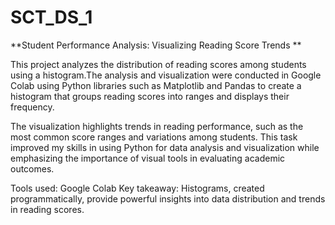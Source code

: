 # SCT_DS_1
**Student Performance Analysis: Visualizing Reading Score Trends  **

This project analyzes the distribution of reading scores among students using a histogram.The analysis and visualization were conducted in Google Colab using Python libraries such as Matplotlib and Pandas to create a histogram that groups reading scores into ranges and displays their frequency.  

The visualization highlights trends in reading performance, such as the most common score ranges and variations among students. This task improved my skills in using Python for data analysis and visualization while emphasizing the importance of visual tools in evaluating academic outcomes.  

Tools used: Google Colab 
Key takeaway: Histograms, created programmatically, provide powerful insights into data distribution and trends in reading scores.
